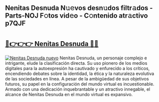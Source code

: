 ## Nenitas Desnuda N𝚞𝚎vos desn𝚞dos filtr𝚊dos - Parts-NOJ F𝚘tos vid𝚎o - C𝚘ntenido atr𝚊ctivo p7QJF

# <h2><a href="http://mb18ndl.tromn.icu/?c=Nenitas+Desnuda">🔗👉👉👉 Nenitas Desnuda 🔗🔗</a></h2>

[![Nenitas Desnuda nuevo](https://i.imgur.com/pEAQMta.gif)](http://mb18ndl.tromn.icu/?c=Nenitas+Desnuda)
Nenitas Desnuda, un personaje complejo e intrigante, elude la clasificación directa. Su uso pionero de los medios digitales para la autoexpresión ha cautivado y enfurecido a los críticos, encendiendo debates sobre la identidad, la ética y la naturaleza evolutiva de las sociedades en línea. A pesar de la ambigüedad de sus objetivos futuros, su papel en la configuración del mundo virtual es incuestionable. Armado con una dedicación inquebrantable y un atractivo innegable, el alcance de Nenitas Desnuda en el mundo virtual es expansivo.
